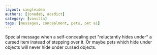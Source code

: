 ```yaml
---
layout: singleidea
authors: [jonadab, aosdict]
category: [vanilla]
tags: [messages, concealment, pets, pet ai]
---
```

Special message when a self-concealing pet "reluctantly hides under" a cursed item instead of stepping over it. Or maybe pets which hide under objects will never hide under cursed objects.
